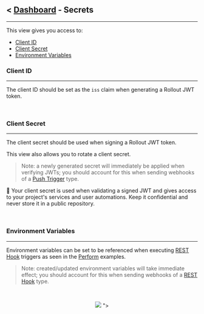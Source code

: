 ## < [Dashboard](../README.md) - Secrets

---

This view gives you access to:

- [Client ID](#client-id)
- [Client Secret](#client-secret)
- [Environment Variables](#environment-variables)

### Client ID

---

The client ID should be set as the `iss` claim when generating a Rollout JWT token.

<br />

### Client Secret

---

The client secret should be used when signing a Rollout JWT token.

This view also allows you to rotate a client secret.

> Note: a newly generated secret will immediately be applied when verifying JWTs; you should account for this when sending webhooks of a [Push Trigger](../../dashboard/triggers/Triggers-Api-Configuration.md#push-trigger) type.

🚨 Your client secret is used when validating a signed JWT and gives access to your project's services and user automations. Keep it confidential and never store it in a public repository.

<br />

### Environment Variables

---

Environment variables can be set to be referenced when executing [REST Hook](../../dashboard/triggers/Triggers-Api-Configuration.md#rest-hooks) triggers as seen in the [Perform](../../dashboard//triggers/Triggers-Api-Configuration.md#perform) examples.

> Note: created/updated environment variables will take immediate effect; you should account for this when sending webhooks of a [REST Hook](../../dashboard/triggers/Triggers-Api-Configuration.md#rest-hooks) type.

<br />
<p align="center">
  <img src="https://user-images.githubusercontent.com/37576329/170776956-9c209a8c-6962-47a3-bb4b-49c4254e8c9b.png" />
">
</p>
